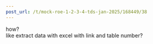 ```yaml
---
post_url: /t/mock-roe-1-2-3-4-tds-jan-2025/168449/38
---
```

how?  
like extract data with excel with link and table number?